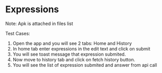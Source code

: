 # Expressions 

Note: Apk is attached in files list

Test Cases:

1. Open the app and you will see 2 tabs: Home and History
2. In home tab enter expressions in the edit text and click on submit
3. You will see toast message that expression submited.
4. Now move to history tab and click on fetch history button.
5. You will see the list of expression submited and answer from api call
